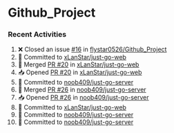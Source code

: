 # Github_Project

### Recent Activities
<!--START_SECTION:activity-->
1. ❌ Closed an issue [#16](https://github.com/flystar0526/Github_Project/issues/16) in [flystar0526/Github_Project](https://github.com/flystar0526/Github_Project)
2. 📝 Committed to [xLanStar/just-go-web](https://github.com/xLanStar/just-go-web/commit/0339832ddce9d1a50b52236bf7396335afffb27c)
3. 🔀 Merged [PR #20](https://github.com/xLanStar/just-go-web/pull/20) in [xLanStar/just-go-web](https://github.com/xLanStar/just-go-web)
4. 📥 Opened [PR #20](https://github.com/xLanStar/just-go-web/pull/20) in [xLanStar/just-go-web](https://github.com/xLanStar/just-go-web)
5. 📝 Committed to [noob409/just-go-server](https://github.com/noob409/just-go-server/commit/4cb93e606269d41bd90203e5feefa3d15d4ea29f)
6. 🔀 Merged [PR #26](https://github.com/noob409/just-go-server/pull/26) in [noob409/just-go-server](https://github.com/noob409/just-go-server)
7. 📥 Opened [PR #26](https://github.com/noob409/just-go-server/pull/26) in [noob409/just-go-server](https://github.com/noob409/just-go-server)
8. 📝 Committed to [xLanStar/just-go-web](https://github.com/xLanStar/just-go-web/commit/0339832ddce9d1a50b52236bf7396335afffb27c)
9. 📝 Committed to [noob409/just-go-server](https://github.com/noob409/just-go-server/commit/4cb93e606269d41bd90203e5feefa3d15d4ea29f)
10. 📝 Committed to [noob409/just-go-server](https://github.com/noob409/just-go-server/commit/38d909990f1187cb986a3d811d02f9484fb2f327)
<!--END_SECTION:activity-->
